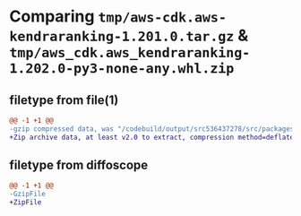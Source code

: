 # Comparing `tmp/aws-cdk.aws-kendraranking-1.201.0.tar.gz` & `tmp/aws_cdk.aws_kendraranking-1.202.0-py3-none-any.whl.zip`

## filetype from file(1)

```diff
@@ -1 +1 @@
-gzip compressed data, was "/codebuild/output/src536437278/src/packages/@aws-cdk/aws-kendraranking/dist/python/aws-cdk.aws-kendraranking-1.201.0.tar", last modified: Wed May 10 17:09:06 2023, max compression
+Zip archive data, at least v2.0 to extract, compression method=deflate
```

## filetype from diffoscope

```diff
@@ -1 +1 @@
-GzipFile
+ZipFile
```

